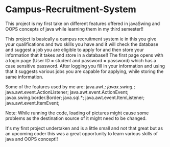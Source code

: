 # Campus-Recruitment-System
This project is my first take on different features offered in javaSwing and OOPS concepts of java while learning them in my third semester!!

This project is basically a campus recruitment system ie in this you give your qualifications and two skills you have and it will check the database and suggest a job you are eligible to apply for and then store your information that it takes and store in a database!!
The first page opens with a login page (User ID = student and password = password) which has a case sensitive password.
After logging you fill in your information and using that it suggests various jobs you are capable for applying, while storing the same information.

Some of the features used  by me are:
java.awt.*;
javax.swing.*;
java.awt.event.ActionListener;
java.awt.event.ActionEvent;
javax.swing.border.Border;
java.sql.*;
java.awt.event.ItemListener;
java.awt.event.ItemEvent;

Note: While running the code, loading of pictures might cause some problems as the destination source of it might need to be changed.

It's my first project undertaken and is a little small and not that great but as an upcoming coder this was a great opportunity to learn various skills of java and OOPS concept!!
